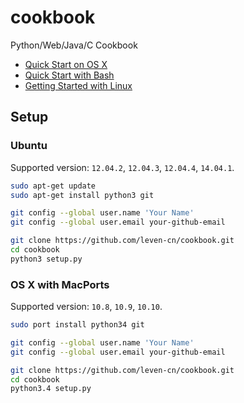 cookbook
========

Python/Web/Java/C Cookbook

- [Quick Start on OS X](https://github.com/leven-cn/cookbook/wiki/Quick-Start-on-OS-X/)
- [Quick Start with Bash](https://github.com/leven-cn/cookbook/wiki/Quick-Start-with-Bash/)
- [Getting Started with Linux](https://github.com/leven-cn/cookbook/wiki/Getting-Started-with-Linux/)

## Setup

### Ubuntu

Supported version: `12.04.2`, `12.04.3`, `12.04.4`, `14.04.1`.

```bash
sudo apt-get update
sudo apt-get install python3 git

git config --global user.name 'Your Name'
git config --global user.email your-github-email

git clone https://github.com/leven-cn/cookbook.git
cd cookbook
python3 setup.py
```

### OS X with MacPorts

Supported version: `10.8`, `10.9`, `10.10`.

```bash
sudo port install python34 git

git config --global user.name 'Your Name'
git config --global user.email your-github-email

git clone https://github.com/leven-cn/cookbook.git
cd cookbook
python3.4 setup.py
```
